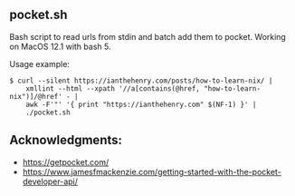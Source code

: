 ## pocket.sh

Bash script to read urls from stdin and batch add them to pocket. Working on
MacOS 12.1 with bash 5.

Usage example:

```console
$ curl --silent https://ianthehenry.com/posts/how-to-learn-nix/ |
    xmllint --html --xpath '//a[contains(@href, "how-to-learn-nix")]/@href' - |
    awk -F'"' '{ print "https://ianthehenry.com" $(NF-1) }' |
    ./pocket.sh
```

## Acknowledgments:

- https://getpocket.com/
- https://www.jamesfmackenzie.com/getting-started-with-the-pocket-developer-api/

